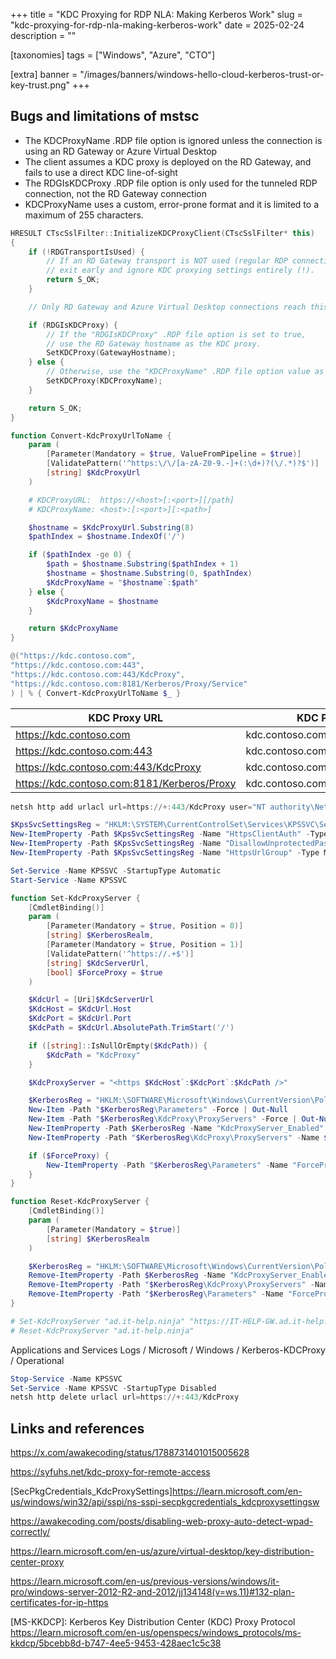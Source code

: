 +++
title = "KDC Proxying for RDP NLA: Making Kerberos Work"
slug = "kdc-proxying-for-rdp-nla-making-kerberos-work"
date = 2025-02-24
description = ""

[taxonomies]
tags = ["Windows", "Azure", "CTO"]

[extra]
banner = "/images/banners/windows-hello-cloud-kerberos-trust-or-key-trust.png"
+++

## Bugs and limitations of mstsc

 * The KDCProxyName .RDP file option is ignored unless the connection is using an RD Gateway or Azure Virtual Desktop
 * The client assumes a KDC proxy is deployed on the RD Gateway, and fails to use a direct KDC line-of-sight
 * The RDGIsKDCProxy .RDP file option is only used for the tunneled RDP connection, not the RD Gateway connection
 * KDCProxyName uses a custom, error-prone format and it is limited to a maximum of 255 characters.

```cpp
HRESULT CTscSslFilter::InitializeKDCProxyClient(CTscSslFilter* this)
{
    if (!RDGTransportIsUsed) {
        // If an RD Gateway transport is NOT used (regular RDP connection),
        // exit early and ignore KDC proxying settings entirely (!).
        return S_OK;
    }

    // Only RD Gateway and Azure Virtual Desktop connections reach this point

    if (RDGIsKDCProxy) {
        // If the "RDGIsKDCProxy" .RDP file option is set to true,
        // use the RD Gateway hostname as the KDC proxy.
        SetKDCProxy(GatewayHostname);
    } else {
        // Otherwise, use the "KDCProxyName" .RDP file option value as the KDC proxy.
        SetKDCProxy(KDCProxyName);
    }

    return S_OK;
}
```

```powershell
function Convert-KdcProxyUrlToName {
    param (
        [Parameter(Mandatory = $true, ValueFromPipeline = $true)]
        [ValidatePattern('^https:\/\/[a-zA-Z0-9.-]+(:\d+)?(\/.*)?$')]
        [string] $KdcProxyUrl
    )

    # KDCProxyURL:  https://<host>[:<port>][/path]
    # KDCProxyName: <host>:[:<port>][:<path>]

    $hostname = $KdcProxyUrl.Substring(8)
    $pathIndex = $hostname.IndexOf('/')

    if ($pathIndex -ge 0) {
        $path = $hostname.Substring($pathIndex + 1)
        $hostname = $hostname.Substring(0, $pathIndex)
        $KdcProxyName = "$hostname`:$path"
    } else {
        $KdcProxyName = $hostname
    }

    return $KdcProxyName
}
```


```powershell
@("https://kdc.contoso.com",
"https://kdc.contoso.com:443",
"https://kdc.contoso.com:443/KdcProxy",
"https://kdc.contoso.com:8181/Kerberos/Proxy/Service"
) | % { Convert-KdcProxyUrlToName $_ }
```

| KDC Proxy URL                                | KDC Proxy Name                           |
|----------------------------------------------|------------------------------------------|
| https://kdc.contoso.com                      | kdc.contoso.com                          |
| https://kdc.contoso.com:443                  | kdc.contoso.com:443                      |
| https://kdc.contoso.com:443/KdcProxy         | kdc.contoso.com:443:KdcProxy             |
| https://kdc.contoso.com:8181/Kerberos/Proxy  | kdc.contoso.com:8181:Kerberos/Proxy      |

```powershell
netsh http add urlacl url=https://+:443/KdcProxy user="NT authority\Network Service"

$KpsSvcSettingsReg = "HKLM:\SYSTEM\CurrentControlSet\Services\KPSSVC\Settings"
New-ItemProperty -Path $KpsSvcSettingsReg -Name "HttpsClientAuth" -Type DWORD -Value 0 -Force
New-ItemProperty -Path $KpsSvcSettingsReg -Name "DisallowUnprotectedPasswordAuth" -Type DWORD -Value 0 -Force
New-ItemProperty -Path $KpsSvcSettingsReg -Name "HttpsUrlGroup" -Type MultiString -Value "+`:443" -Force

Set-Service -Name KPSSVC -StartupType Automatic
Start-Service -Name KPSSVC
```

```powershell
function Set-KdcProxyServer {
    [CmdletBinding()]
    param (
        [Parameter(Mandatory = $true, Position = 0)]
        [string] $KerberosRealm,
        [Parameter(Mandatory = $true, Position = 1)]
        [ValidatePattern('^https://.+$')]
        [string] $KdcServerUrl,
        [bool] $ForceProxy = $true
    )

    $KdcUrl = [Uri]$KdcServerUrl
    $KdcHost = $KdcUrl.Host
    $KdcPort = $KdcUrl.Port
    $KdcPath = $KdcUrl.AbsolutePath.TrimStart('/')

    if ([string]::IsNullOrEmpty($KdcPath)) {
        $KdcPath = "KdcProxy"
    }

    $KdcProxyServer = "<https $KdcHost`:$KdcPort`:$KdcPath />"

    $KerberosReg = "HKLM:\SOFTWARE\Microsoft\Windows\CurrentVersion\Policies\System\Kerberos"
    New-Item -Path "$KerberosReg\Parameters" -Force | Out-Null
    New-Item -Path "$KerberosReg\KdcProxy\ProxyServers" -Force | Out-Null
    New-ItemProperty -Path $KerberosReg -Name "KdcProxyServer_Enabled" -Type DWORD -Value 1 -Force | Out-Null
    New-ItemProperty -Path "$KerberosReg\KdcProxy\ProxyServers" -Name $KerberosRealm -Value $KdcProxyServer -Force | Out-Null

    if ($ForceProxy) {
        New-ItemProperty -Path "$KerberosReg\Parameters" -Name "ForceProxy" -Type DWORD -Value 1 -Force | Out-Null
    }
}

function Reset-KdcProxyServer {
    [CmdletBinding()]
    param (
        [Parameter(Mandatory = $true)]
        [string] $KerberosRealm
    )

    $KerberosReg = "HKLM:\SOFTWARE\Microsoft\Windows\CurrentVersion\Policies\System\Kerberos"
    Remove-ItemProperty -Path $KerberosReg -Name "KdcProxyServer_Enabled" -Force -ErrorAction SilentlyContinue
    Remove-ItemProperty -Path "$KerberosReg\KdcProxy\ProxyServers" -Name $KerberosRealm -Force -ErrorAction SilentlyContinue
    Remove-ItemProperty -Path "$KerberosReg\Parameters" -Name "ForceProxy" -Force -ErrorAction SilentlyContinue
}

# Set-KdcProxyServer "ad.it-help.ninja" "https://IT-HELP-GW.ad.it-help.ninja:443/KdcProxy"
# Reset-KdcProxyServer "ad.it-help.ninja"
```

Applications and Services Logs / Microsoft / Windows / Kerberos-KDCProxy / Operational

```powershell
Stop-Service -Name KPSSVC
Set-Service -Name KPSSVC -StartupType Disabled
netsh http delete urlacl url=https://+:443/KdcProxy
```

## Links and references

https://x.com/awakecoding/status/1788731401015005628

https://syfuhs.net/kdc-proxy-for-remote-access

[SecPkgCredentials_KdcProxySettings]https://learn.microsoft.com/en-us/windows/win32/api/sspi/ns-sspi-secpkgcredentials_kdcproxysettingsw

https://awakecoding.com/posts/disabling-web-proxy-auto-detect-wpad-correctly/

https://learn.microsoft.com/en-us/azure/virtual-desktop/key-distribution-center-proxy

https://learn.microsoft.com/en-us/previous-versions/windows/it-pro/windows-server-2012-R2-and-2012/jj134148(v=ws.11)#132-plan-certificates-for-ip-https

[MS-KKDCP]: Kerberos Key Distribution Center (KDC) Proxy Protocol
https://learn.microsoft.com/en-us/openspecs/windows_protocols/ms-kkdcp/5bcebb8d-b747-4ee5-9453-428aec1c5c38